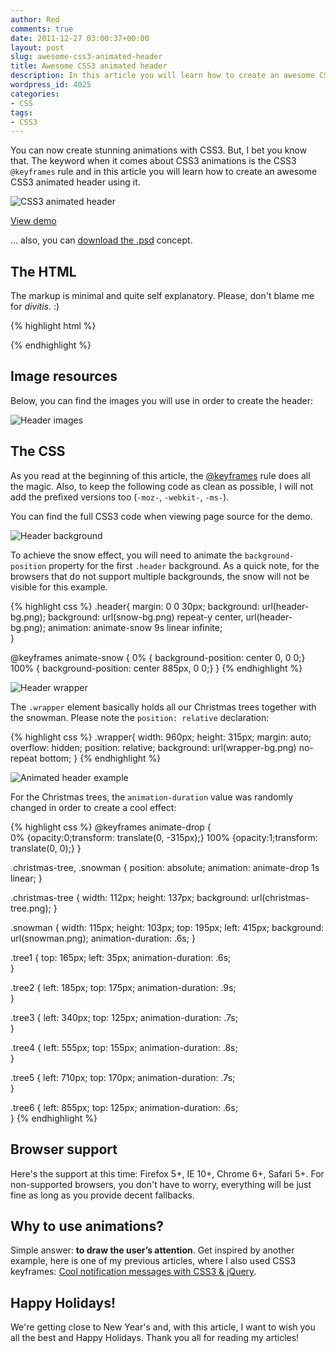 ```yaml
---
author: Red
comments: true
date: 2011-12-27 03:00:37+00:00
layout: post
slug: awesome-css3-animated-header
title: Awesome CSS3 animated header
description: In this article you will learn how to create an awesome CSS3 animated header using CSS3 keyframes.
wordpress_id: 4025
categories:
- CSS
tags:
- CSS3
---
```


You can now create stunning animations with CSS3. But, I bet you know that. The keyword when it comes about CSS3 animations is the CSS3 `@keyframes` rule and in this article you will learn how to create an awesome CSS3 animated header using it.

![CSS3 animated header](http://www.red-team-design.com/wp-content/uploads/2011/12/awesome-css3-animated-header.gif)

<!-- more -->

[View demo](http://www.red-team-design.com/wp-content/uploads/2011/12/css3-animated-header-demo.html)
  
... also, you can [download the .psd](http://www.red-team-design.com/wp-content/uploads/2011/12/css3-animated-header.zip) concept.

## The HTML

The markup is minimal and quite self explanatory. Please, don't blame me for _divitis_. :)

{% highlight html %}
<div class="header">
    <div class="wrapper">
        <div class="christmas-tree tree1"></div>
        <div class="christmas-tree tree2"></div>
        <div class="christmas-tree tree3"></div>
        <div class="snowman"></div> 
        <div class="christmas-tree tree4"></div>
        <div class="christmas-tree tree5"></div>
        <div class="christmas-tree tree6"></div>
    </div>
</div>
{% endhighlight %}

## Image resources

Below, you can find the images you will use in order to create the header:

![Header images](http://www.red-team-design.com/wp-content/uploads/2011/12/css3-header-images.png)

## The CSS

As you read at the beginning of this article, the [@keyframes](http://www.w3.org/TR/css3-animations/) rule does all the magic. Also, to keep the following code as clean as possible, I will not add the prefixed versions too (`-moz-`, `-webkit-`, `-ms-`).

You can find the full CSS3 code when viewing page source for the demo.

![Header background](http://www.red-team-design.com/wp-content/uploads/2011/12/css3-header-background.png)

To achieve the snow effect, you will need to animate the `background-position` property for the first `.header` background. As a quick note, for the browsers that do not support multiple backgrounds, the snow will not be visible for this example.

{% highlight css %}
.header{
    margin: 0 0 30px;
    background: url(header-bg.png);
    background: url(snow-bg.png) repeat-y center, url(header-bg.png);
    animation: animate-snow 9s linear infinite;        
}

@keyframes animate-snow
{
    0% { background-position: center 0, 0 0;}
    100% { background-position: center 885px, 0 0;}
}
{% endhighlight %}

![Header wrapper](http://www.red-team-design.com/wp-content/uploads/2011/12/css3-header-wrapper.png)

The `.wrapper` element basically holds all our Christmas trees together with the snowman. Please note the `position: relative` declaration:
    
{% highlight css %}
.wrapper{
    width: 960px;
    height: 315px;
    margin: auto;
    overflow: hidden;
    position: relative;
    background: url(wrapper-bg.png) no-repeat bottom;
}
{% endhighlight %}

![Animated header example](http://www.red-team-design.com/wp-content/uploads/2011/12/awesome-css3-animated-header.gif)

For the Christmas trees, the `animation-duration` value was randomly changed in order to create a cool effect: 

{% highlight css %}
@keyframes animate-drop {   
    0% {opacity:0;transform: translate(0, -315px);}
    100% {opacity:1;transform: translate(0, 0);}
}   

.christmas-tree,
.snowman {
    position: absolute;
    animation: animate-drop 1s linear;
}

.christmas-tree {
    width: 112px;
    height: 137px;
    background: url(christmas-tree.png);
}

.snowman {
    width: 115px;
    height: 103px;
    top: 195px;
    left: 415px;
    background: url(snowman.png);
    animation-duration: .6s;
}   
    
.tree1 {
    top: 165px;
    left: 35px;
    animation-duration: .6s;       
}

.tree2 {
    left: 185px;
    top: 175px; 
    animation-duration: .9s;       
}

.tree3 {
    left: 340px;
    top: 125px; 
    animation-duration: .7s;       
}

.tree4 {
    left: 555px;
    top: 155px; 
    animation-duration: .8s;       
}

.tree5 {
    left: 710px;
    top: 170px; 
    animation-duration: .7s;       
}

.tree6 {
    left: 855px;
    top: 125px;
    animation-duration: .6s;       
}
{% endhighlight %}

## Browser support

Here's the support at this time: Firefox 5+, IE 10+, Chrome 6+, Safari 5+. For non-supported browsers, you don't have to worry, everything will be just fine as long as you provide decent fallbacks.

## Why to use animations?

Simple answer: **to draw the user’s attention**. Get inspired by another example, here is one of my previous articles, where I also used CSS3 keyframes: [Cool notification messages with CSS3 & jQuery](http://www.red-team-design.com/cool-notification-messages-with-css3-jquery). 

## Happy Holidays!

We're getting close to New Year's and, with this article, I want to wish you all the best and Happy Holidays. Thank you all for reading my articles!